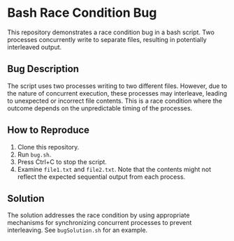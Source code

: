 # Bash Race Condition Bug

This repository demonstrates a race condition bug in a bash script. Two processes concurrently write to separate files, resulting in potentially interleaved output.

## Bug Description
The script uses two processes writing to two different files. However, due to the nature of concurrent execution, these processes may interleave, leading to unexpected or incorrect file contents.  This is a race condition where the outcome depends on the unpredictable timing of the processes.

## How to Reproduce
1. Clone this repository.
2. Run `bug.sh`.
3. Press Ctrl+C to stop the script.
4. Examine `file1.txt` and `file2.txt`.  Note that the contents might not reflect the expected sequential output from each process.

## Solution
The solution addresses the race condition by using appropriate mechanisms for synchronizing concurrent processes to prevent interleaving.  See `bugSolution.sh` for an example. 